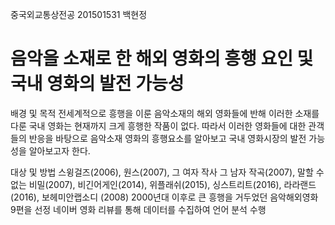 중국외교통상전공 201501531 백현정

# 음악을 소재로 한 해외 영화의 흥행 요인 및 국내 영화의 발전 가능성 

배경 및 목적
전세계적으로 흥행을 이룬 음악소재의 해외 영화들에 반해 이러한 소재를 다룬 국내 영화는 현재까지 크게 흥행한 작품이 없다. 따라서 이러한 영화들에 대한 관객들의 반응을 바탕으로 음악소재 영화의 흥행요소를 알아보고 국내 영화시장의 발전 가능성을 알아보고자 한다.

대상 및 방법
스윙걸즈(2006), 원스(2007), 그 여자 작사 그 남자 작곡(2007), 말할 수 없는 비밀(2007), 비긴어게인(2014), 위플래쉬(2015), 싱스트리트(2016), 라라랜드(2016), 보헤미안랩소디 (2008)
2000년대 이후로 큰 흥행을 거두었던 음악해외영화 9편을 선정 네이버 영화 리뷰를 통해 데이터를 수집하여 언어 분석 수행
